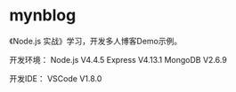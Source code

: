 # mynblog
《Node.js 实战》学习，开发多人博客Demo示例。

开发环境：
Node.js V4.4.5
Express V4.13.1
MongoDB V2.6.9

开发IDE：
VSCode V1.8.0
